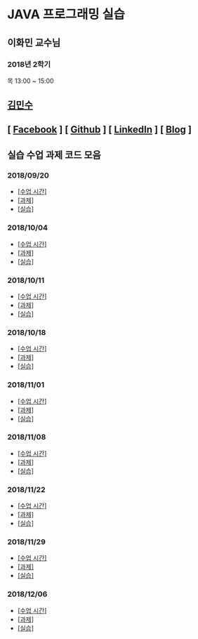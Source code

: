 JAVA 프로그래밍 실습
=================
이화민 교수님
-----------------
### 2018년 2학기
목 13:00 ~ 15:00<br/>

##  [김민수](https://github.com/alstn2468)
## [ [Facebook](https://www.facebook.com/profile.php?id=100003769223078) ] [ [Github](https://github.com/alstn2468) ] [ [LinkedIn](https://www.linkedin.com/in/minsu-kim-336289160/) ] [ [Blog](https://alstn2468.github.io/) ]<br/>

## 실습 수업 과제 코드 모음

### 2018/09/20
- [[수업 시간]](https://github.com/alstn2468/CSE_Java_Programming/tree/master/2018_09_20/ClassHour)<br/>
- [[과제]](https://github.com/alstn2468/CSE_Java_Programming/tree/master/2018_09_20/HW)<br/>
- [[실습]](https://github.com/alstn2468/CSE_Java_Programming/tree/master/2018_09_20/Practice)<br/>

### 2018/10/04
- [[수업 시간]](https://github.com/alstn2468/CSE_Java_Programming/tree/master/2018_10_04/ClassHour)<br/>
- [[과제]](https://github.com/alstn2468/CSE_Java_Programming/tree/master/2018_10_04/HW)<br/>
- [[실습]](https://github.com/alstn2468/CSE_Java_Programming/tree/master/2018_10_04/Practice)<br/>

### 2018/10/11
- [[수업 시간]](https://github.com/alstn2468/CSE_Java_Programming/tree/master/2018_10_11/ClassHour)<br/>
- [[과제]](https://github.com/alstn2468/CSE_Java_Programming/tree/master/2018_10_11/HW)<br/>
- [[실습]](https://github.com/alstn2468/CSE_Java_Programming/tree/master/2018_10_11/Practice)<br/>

### 2018/10/18
- [[수업 시간]](https://github.com/alstn2468/CSE_Java_Programming/tree/master/2018_10_18/ClassHour)<br/>
- [[과제]](https://github.com/alstn2468/CSE_Java_Programming/tree/master/2018_10_18/HW)<br/>
- [[실습]](https://github.com/alstn2468/CSE_Java_Programming/tree/master/2018_10_18/Practice)<br/>

### 2018/11/01
- [[수업 시간]](https://github.com/alstn2468/CSE_Java_Programming/tree/master/2018_11_01/ClassHour)<br/>
- [[과제]](https://github.com/alstn2468/CSE_Java_Programming/tree/master/2018_11_01/HW)<br/>
- [[실습]](https://github.com/alstn2468/CSE_Java_Programming/tree/master/2018_11_01/Practice)<br/>

### 2018/11/08
- [[수업 시간]](https://github.com/alstn2468/CSE_Java_Programming/tree/master/2018_11_08/ClassHour)<br/>
- [[과제]](https://github.com/alstn2468/CSE_Java_Programming/tree/master/2018_11_08/HW)<br/>
- [[실습]](https://github.com/alstn2468/CSE_Java_Programming/tree/master/2018_11_08/Practice)<br/>

### 2018/11/22
- [[수업 시간]](https://github.com/alstn2468/CSE_Java_Programming/tree/master/2018_11_22/ClassHour)<br/>
- [[과제]](https://github.com/alstn2468/CSE_Java_Programming/tree/master/2018_11_22/HW)<br/>
- [[실습]](https://github.com/alstn2468/CSE_Java_Programming/tree/master/2018_11_22/Practice)<br/>

### 2018/11/29
- [[수업 시간]](https://github.com/alstn2468/CSE_Java_Programming/tree/master/2018_11_29/ClassHour)<br/>
- [[과제]](https://github.com/alstn2468/CSE_Java_Programming/tree/master/2018_11_29/HW)<br/>
- [[실습]](https://github.com/alstn2468/CSE_Java_Programming/tree/master/2018_11_29/Practice)<br/>

### 2018/12/06
- [[수업 시간]](https://github.com/alstn2468/CSE_Java_Programming/tree/master/2018_12_06/ClassHour)<br/>
- [[과제]](https://github.com/alstn2468/CSE_Java_Programming/tree/master/2018_12_06/HW)<br/>
- [[실습]](https://github.com/alstn2468/CSE_Java_Programming/tree/master/2018_12_06/Practice)<br/>
